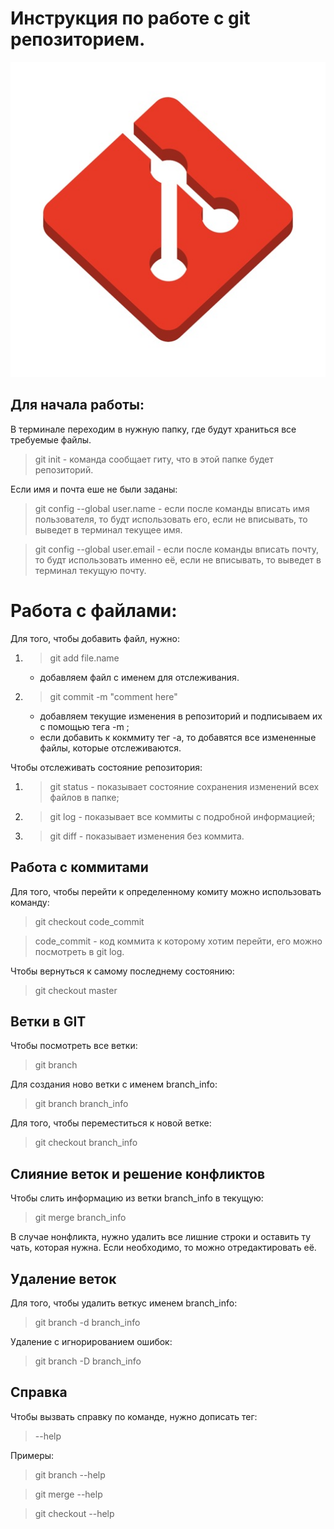 # Инструкция по работе c git репозиторием.
![error](pic1.jpg)

## Для начала работы:
В терминале переходим в нужную папку, где будут храниться
все требуемые файлы.

> git init - команда сообщает гиту, что в этой папке будет репозиторий. 

Если имя и почта еше не были заданы:

> git config --global user.name - если после команды вписать имя пользователя, то будт использовать его, если не вписывать, то выведет в терминал текущее имя.

> git config --global user.email - если после команды вписать почту,
то будт использовать именно её, если не вписывать, то выведет в терминал текущую почту.


# Работа с файлами:
Для того, чтобы добавить файл, нужно:
1. >  git add file.name
    * добавляем файл с именем для отслеживания.
2. >  git commit -m "comment here"
    * добавляем текущие изменения в репозиторий и подписываем их с помощью тега -m ;
    * если добавить к кокммиту тег -а, то добавятся все измененные файлы,
    которые отслеживаются.

Чтобы отслеживать состояние репозитория:
1. > git status - показывает состояние сохранения изменений всех файлов в папке;
2. > git log - показывает все коммиты с подробной информацией;
3. > git diff - показывает изменения без коммита.

## Работа с коммитами
Для того, чтобы перейти к определенному комиту можно использовать команду:
> git checkout code_commit

> code_commit - код коммита к которому хотим перейти, его можно посмотреть в git log.

Чтобы вернуться к самому последнему состоянию:
> git checkout master

## Ветки в GIT
Чтобы посмотреть все ветки:
> git branch

Для создания ново ветки с именем branch_info:
> git branch branch_info

Для того, чтобы переместиться к новой ветке:
> git checkout branch_info

## Слияние веток и решение конфликтов
Чтобы слить информацию из ветки branch_info в текущую:
> git merge branch_info

В случае нонфликта, нужно удалить все лишние строки и оставить ту чать, которая нужна.
Если необходимо, то можно отредактировать её.

## Удаление веток
Для того, чтобы удалить веткус именем branch_info:
> git branch -d branch_info

Удаление с игнорированием ошибок:
> git branch -D branch_info

## Справка
Чтобы вызвать справку по команде, нужно дописать тег:
> --help 

Примеры:
> git branch --help

> git merge --help

> git checkout --help